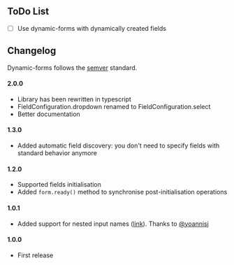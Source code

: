 ## ToDo List

- [ ] Use dynamic-forms with dynamically created fields

## Changelog
Dynamic-forms follows the [semver](https://semver.org) standard.

#### 2.0.0

- Library has been rewritten in typescript
- FieldConfiguration.dropdown renamed to FieldConfiguration.select
- Better documentation

#### 1.3.0

- Added automatic field discovery: you don't need to specify fields with standard behavior anymore

#### 1.2.0

- Supported fields initialisation
- Added `form.ready()` method to synchronise post-initialisation operations

#### 1.0.1

- Added support for nested input names ([link](https://github.com/simomosi/dynamic-forms/pull/3)). Thanks to [@yoannisj](https://github.com/yoannisj)

#### 1.0.0

- First release